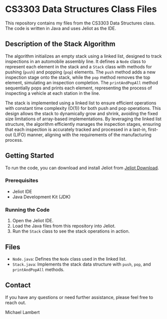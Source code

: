 # CS3303 Data Structures Class Files

This repository contains my files from the CS3303 Data Structures class. The code is written in Java and uses Jeliot as the IDE.

## Description of the Stack Algorithm

The algorithm initializes an empty stack using a linked list, designed to track inspections in an automobile assembly line. It defines a `Node` class to represent each element in the stack and a `Stack` class with methods for pushing (`push`) and popping (`pop`) elements. The `push` method adds a new inspection stage onto the stack, while the `pop` method removes the top element, simulating an inspection completion. The `printAndPopAll` method sequentially pops and prints each element, representing the process of inspecting a vehicle at each station in the line.

The stack is implemented using a linked list to ensure efficient operations with constant time complexity \(O(1)\) for both push and pop operations. This design allows the stack to dynamically grow and shrink, avoiding the fixed size limitations of array-based implementations. By leveraging the linked list structure, the algorithm efficiently manages the inspection stages, ensuring that each inspection is accurately tracked and processed in a last-in, first-out (LIFO) manner, aligning with the requirements of the manufacturing process.

## Getting Started

To run the code, you can download and install Jeliot from [Jeliot Download](https://jelliot.en.uptodown.com/windows/download).

### Prerequisites

- Jeliot IDE
- Java Development Kit (JDK)

### Running the Code

1. Open the Jeliot IDE.
2. Load the Java files from this repository into Jeliot.
3. Run the `Stack` class to see the stack operations in action.

## Files

- `Node.java`: Defines the `Node` class used in the linked list.
- `Stack.java`: Implements the stack data structure with `push`, `pop`, and `printAndPopAll` methods.

## Contact

If you have any questions or need further assistance, please feel free to reach out.

Michael Lambert
